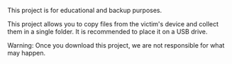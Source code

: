 This project is for educational and backup purposes.

This project allows you to copy files from the victim's device and collect them in a single folder. It is recommended to place it on a USB drive.

Warning: Once you download this project, we are not responsible for what may happen.
